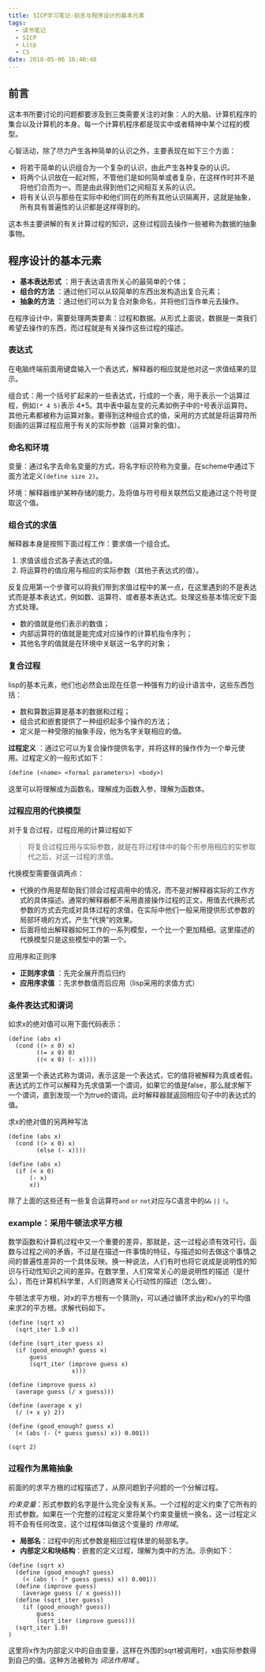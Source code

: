 ```yaml
---
title: SICP学习笔记-前言与程序设计的基本元素
tags:
  - 读书笔记
  - SICP
  - Lisp
  - CS
date: 2018-05-06 16:40:48
---
```



## 前言

这本书所要讨论的问题都要涉及到三类需要关注的对象：人的大脑、计算机程序的集合以及计算机的本身。每一个计算机程序都是现实中或者精神中某个过程的模型。

心智活动，除了尽力产生各种简单的认识之外，主要表现在如下三个方面：
  * 将若干简单的认识组合为一个复杂的认识，由此产生各种复杂的认识。
  * 将两个认识放在一起对照，不管他们是如何简单或者复杂，在这样作时并不是将他们合而为一。而是由此得到他们之间相互关系的认识。
  * 将有关认识与那些在实际中和他们同在的所有其他认识隔离开，这就是抽象，所有具有普遍性的认识都是这样得到的。

<!--more-->

这本书主要讲解的有关计算过程的知识，这些过程回去操作一些被称为数据的抽象事物。

## 程序设计的基本元素

  * **基本表达形式** ：用于表达语言所关心的最简单的个体；
  * **组合的方法** ：通过他们可以从较简单的东西出发构造出复合元素；
  * **抽象的方法** ：通过他们可以为复合对象命名，并将他们当作单元去操作。

在程序设计中，需要处理两类要素：过程和数据。从形式上面说，数据是一类我们希望去操作的东西，而过程就是有关操作这些过程的描述。

### 表达式

在电脑终端前面用键盘输入一个表达式，解释器的相应就是他对这一求值结果的显示。


组合式：用一个括号扩起来的一些表达式，行成的一个表，用于表示一个运算过程，例如`(* 4 5)`表示 4*5。其中表中最左变的元素如例子中的`*`号表示运算符。其他元素都被称为运算对象。要得到这种组合式的值，采用的方式就是将运算符所刻画的运算过程应用于有关的实际参数（运算对象的值）。

### 命名和环境

变量：通过名字去命名变量的方式，将名字标识符称为变量。在scheme中通过下面方法定义`(define size 2)`。

环境：解释器维护某种存储的能力，及将值与符号相关联然后又能通过这个符号提取这个值。

### 组合式的求值

解释器本身是按照下面过程工作：要求值一个组合式。

  1. 求值该组合式各子表达式的值。
  2. 将运算符的值应用与相应的实际参数（其他子表达式的值）。

反复应用第一个步骤可以将我们带到求值过程中的某一点，在这里遇到的不是表达式而是基本表达式，例如数、运算符、或者基本表达式。处理这些基本情况安下面方式处理。

  * 数的值就是他们表示的数值；
  * 内部运算符的值就是能完成对应操作的计算机指令序列；
  * 其他名字的值就是在环境中关联这一名字的对象；

### 复合过程

lisp的基本元素，他们也必然会出现在任意一种强有力的设计语言中，这些东西包括：
  * 数和算数运算是基本的数据和过程；
  * 组合式和嵌套提供了一种组织起多个操作的方法；
  * 定义是一种受限的抽象手段，他为名字关联相应的值。

**过程定义** ：通过它可以为复合操作提供名字，并将这样的操作作为一个单元使用。过程定义的一般形式如下：

```lisp
(define (<name> <formal parameters>) <body>)
```

这里可以将<name>理解成为函数名，<formal parameters>理解成为函数入参，<body>理解为函数体。

### 过程应用的代换模型

对于复合过程，过程应用的计算过程如下

  > 将复合过程应用与实际参数，就是在将过程体中的每个形参用相应的实参取代之后，对这一过程的求值。

代换模型需要强调两点：

  * 代换的作用是帮助我们领会过程调用中的情况，而不是对解释器实际的工作方式的具体描述。通常的解释器都不采用直接操作过程的正文，用值去代换形式参数的方式去完成对具体过程的求值，在实际中他们一般采用提供形式参数的局部环境的方式，产生“代换”的效果。
  * 后面将给出解释器如何工作的一系列模型，一个比一个更加精细。这里描述的代换模型只是这些模型中的第一个。

应用序和正则序

  * **正则序求值** ：先完全展开而后归约
  * **应用序求值** ：先求参数值而后应用（lisp采用的求值方式）

### 条件表达式和谓词

如求x的绝对值可以用下面代码表示：
```
(define (abs x)
  (cond ((> x 0) x)
        ((= x 0) 0)
        ((< x 0) (- x))))
```
这里第一个表达式称为谓词，表示这是一个表达式，它的值将被解释为真或者假。表达式的工作可以解释为先求值第一个谓词，如果它的值是false，那么就求解下一个谓词，直到发现一个为true的谓词。此时解释器就返回相应句子中的表达式的值。

求x的绝对值的另两种写法
```
(define (abs x)
  (cond ((> x 0) x)
        (else (- x))))
```

```
(define (abs x)
  (if (< x 0)
      (- x)
      x))
```

除了上面的这些还有一些复合运算符`and` `or` `not`对应与C语言中的`&&` `||` `!`。

### example：采用牛顿法求平方根

数学函数和计算机过程中又一个重要的差异，那就是，这一过程必须有效可行。函数与过程之间的矛盾，不过是在描述一件事情的特征，与描述如何去做这个事情之间的普遍性差异的一个具体反映。换一种说法，人们有时也将它说成是说明性的知识与行动性知识之间的差异。在数学里，人们常常关心的是说明性的描述（是什么），而在计算机科学里，人们则通常关心行动性的描述（怎么做）。

牛顿法求平方根，对x的平方根有一个猜测y，可以通过循环求出y和x/y的平均值来求2的平方根。求解代码如下。

```
(define (sqrt x)
  (sqrt_iter 1.0 x))

(define (sqrt_iter guess x)
  (if (good_enough? guess x)
      guess
      (sqrt_iter (improve guess x)
                  x)))

(define (improve guess x)
  (average guess (/ x guess)))

(define (average x y)
  (/ (+ x y) 2))

(define (good_enough? guess x)
  (< (abs (- (* guess guess) x)) 0.001))

(sqrt 2)
```

### 过程作为黑箱抽象

前面的的求平方根的过程描述了，从原问题到子问题的一个分解过程。

*约束变量*：形式参数的名字是什么完全没有关系。一个过程的定义约束了它所有的形式参数。如果在一个完整的过程定义里将某个约束变量统一换名，这一过程定义将不会有任何改变，这个过程体叫做这个变量的 *作用域*。

  * **局部名**：过程中的形式参数是相应过程体里的局部名字。
  * **内部定义和块结构**：嵌套的定义过程，理解为类中的方法。示例如下：

```
(define (sqrt x)
  (define (good_enough? guess)
    (< (abs (- (* guess guess) x)) 0.001))
  (define (improve guess)
    (average guess (/ x guess)))
  (define (sqrt_iter guess)
    (if (good_enough? guess))
        guess
        (sqrt_iter (improve guess)))
  (sqrt_iter 1.0)
)
```
这里将x作为内部定义中的自由变量，这样在外围的sqrt被调用时，x由实际参数得到自己的值。这种方法被称为 *词法作用域* 。

